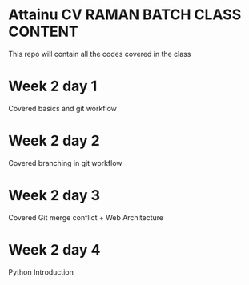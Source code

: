 # Attainu CV RAMAN BATCH CLASS CONTENT

This repo will contain all the codes covered in the class

# Week 2 day 1
Covered basics and git workflow

# Week 2 day 2
Covered branching in git workflow

# Week 2 day 3
Covered Git merge conflict + Web Architecture

# Week 2 day 4
Python Introduction